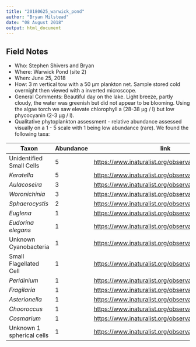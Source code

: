 ```yaml
---
title: "20180625_warwick_pond"
author: "Bryan Milstead"
date: "08 August 2018"
output: html_document
---
```




<!-- 
For field notes and taxa list see: https://github.com/willbmisled/cyanoscope/blob/master/fieldnotes/20180625_warwick_pond.html
-->

## Field Notes
* Who: Stephen Shivers and Bryan
* Where: Warwick Pond (site 2)
* When: June 25, 2018
* How:  3 m vertical tow with a 50 μm plankton net.  Sample stored cold overnight then viewed with a inverted microscope.
* General Comments:  Beautiful day on the lake.  Light breeze, partly cloudy, the water was greenish but did not appear to be blooming.  Using the algae torch we saw elevate chlorophyll a (28-38 μg / l) but low phycocyanin (2-3 μg / l).
* Qualitative phytoplankton assessment - relative abundance assessed visually on a 1 - 5 scale with 1 being low abundance (rare).  We found the following taxa:

Taxon                       | Abundance | link
----------------------------|-----------|--------------------------------------------------------------------
Unidentified Small Cells    |     5     | https://www.inaturalist.org/observations/13812624
*Keratella*                 |     5     | https://www.inaturalist.org/observations/13812321
*Aulacoseira*               |     3     | https://www.inaturalist.org/observations/13828760
*Woronichinia*              |     3     | https://www.inaturalist.org/observations/13828870
*Sphaerocystis*             |     2     | https://www.inaturalist.org/observations/13828988
*Euglena*                   |     1     | https://www.inaturalist.org/observations/13829081
*Eudorina elegans*          |     1     | https://www.inaturalist.org/observations/13829228
Unknown Cyanobacteria       |     1     | https://www.inaturalist.org/observations/13829269
Small Flagellated Cell      |     1     | https://www.inaturalist.org/observations/13829324
*Peridinium*                |     1     | https://www.inaturalist.org/observations/13829379
*Fragilaria*                |     1     | https://www.inaturalist.org/observations/13829424
*Asterionella*              |     1     | https://www.inaturalist.org/observations/13829453
*Chooroccus*                |     1     | https://www.inaturalist.org/observations/13829480
*Cosmarium*                 |     1     | https://www.inaturalist.org/observations/13829513
Unknown 1 spherical cells   |     1     | https://www.inaturalist.org/observations/13829525










